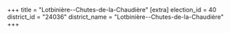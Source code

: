 +++
title = "Lotbinière--Chutes-de-la-Chaudière"
[extra]
election_id = 40
district_id = "24036"
district_name = "Lotbinière--Chutes-de-la-Chaudière"
+++
